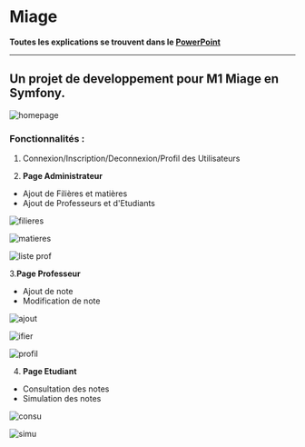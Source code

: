 Miage
=====

**Toutes les explications se trouvent dans le [PowerPoint](https://github.com/LiseNakache/Miage/blob/master/PROJET%20DE%20DEVELOPPEMENT%20M1%20MIAGE.pptx)**

----

## Un projet de developpement pour M1 Miage en Symfony. 

 ![homepage](https://user-images.githubusercontent.com/30896388/50003319-f2098200-ffab-11e8-9fde-109c0428f26a.png)

### Fonctionnalités : 
1. Connexion/Inscription/Deconnexion/Profil des Utilisateurs

2. **Page Administrateur**
  - Ajout de Filières et matières
  - Ajout de Professeurs et d'Etudiants

 

![filieres](https://user-images.githubusercontent.com/30896388/50003347-00f03480-ffac-11e8-9654-576ff025acc3.png)

![matieres](https://user-images.githubusercontent.com/30896388/50003348-00f03480-ffac-11e8-9771-fc2e9909411b.png)

![liste prof](https://user-images.githubusercontent.com/30896388/50003353-051c5200-ffac-11e8-8607-cdfcfda7b5a4.png)


3.**Page Professeur**
  - Ajout de note
  - Modification de note
  

![ajout](https://user-images.githubusercontent.com/30896388/50003544-ac998480-ffac-11e8-8970-2af7313f117e.png)

![ifier](https://user-images.githubusercontent.com/30896388/50003549-aefbde80-ffac-11e8-96ea-04135a244d84.png)

![profil](https://user-images.githubusercontent.com/30896388/50003554-b02d0b80-ffac-11e8-994a-48e15cf995a6.png)

4. **Page Etudiant**
  - Consultation des notes
  - Simulation des notes 

![consu](https://user-images.githubusercontent.com/30896388/50003847-c5ef0080-ffad-11e8-994b-885f995a9716.png)

![simu](https://user-images.githubusercontent.com/30896388/50003848-c5ef0080-ffad-11e8-8d7a-97edcc2ee3c4.png)

